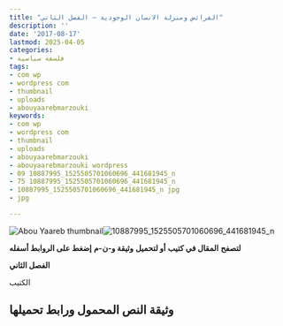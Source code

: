 ```yaml
---
title: "الفرائض ومنزلة الانسان الوجودية – الفصل الثاني"
description: ''
date: '2017-08-17'
lastmod: 2025-04-05
categories:
- فلسفة سياسية
tags:
- com wp
- wordpress com
- thumbnail
- uploads
- abouyaarebmarzouki
keywords:
- com wp
- wordpress com
- thumbnail
- uploads
- abouyaarebmarzouki
- abouyaarebmarzouki wordpress
- 09 10887995_1525505701060696_441681945_n
- 75 10887995_1525505701060696_441681945_n
- 10887995_1525505701060696_441681945_n jpg
- jpg

---
```

![Abou Yaareb thumbnail](https://abouyaarebmarzouki.wordpress.com/wp-content/uploads/2015/08/abou-yaareb-thumbnail1.jpg?w=75&h=75)![10887995_1525505701060696_441681945_n](https://abouyaarebmarzouki.wordpress.com/wp-content/uploads/2015/09/10887995_1525505701060696_441681945_n.jpg?w=75&h=75)

**لتصفح** **المقال في كتيب** **أو لتحميل** **وثيقة و-ن-م** **إضغط على الروابط أسفله**

**الفصل الثاني**

الكتيب

## وثيقة النص المحمول ورابط تحميلها

###
